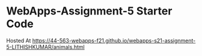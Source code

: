 # WebApps-Assignment-5 Starter Code

Hosted At <https://44-563-webapps-f21.github.io/webapps-s21-assignment-5-LITHISHKUMAR/animals.html>
